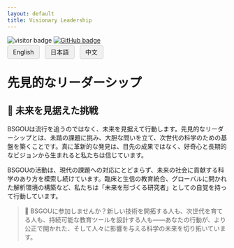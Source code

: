 ```yaml
---
layout: default
title: Visionary Leadership
---
```


<!-- Info Row: Visitor count + GitHub profile -->
<div style="margin-top: 10px; margin-bottom: 8px;">
  <img src="https://visitor-badge.laobi.icu/badge?page_id=labonom.github.io/sources/Visionary_Leadership_JP.html" alt="visitor badge"/>
  <a href="https://github.com/LabOnoM">
    <img src="https://img.shields.io/badge/GitHub-Profile-black?logo=github" alt="GitHub badge"/>
  </a>
</div>

<!-- Language Switch Row -->
<div>
  <a href="/sources/Visionary_Leadership.html" style="padding: 6px 12px; border: 1px solid #ccc; background-color: #f0f0f0; text-decoration: none; border-radius: 4px; margin-right: 8px;">English</a>
  <a href="/sources/Visionary_Leadership_JP.html" style="padding: 6px 12px; border: 1px solid #ccc; background-color: #f0f0f0; text-decoration: none; border-radius: 4px; margin-right: 8px;">日本語</a>
  <a href="/sources/Visionary_Leadership_CH.html" style="padding: 6px 12px; border: 1px solid #ccc; background-color: #f0f0f0; text-decoration: none; border-radius: 4px;">中文</a>
</div>

# 先見的なリーダーシップ

## 🌟 未来を見据えた挑戦

BSGOUは流行を追うのではなく、未来を見据えて行動します。先見的なリーダーシップとは、未踏の課題に挑み、大胆な問いを立て、次世代の科学のための基盤を築くことです。真に革新的な発見は、目先の成果ではなく、好奇心と長期的なビジョンから生まれると私たちは信じています。

BSGOUの活動は、現代の課題への対応にとどまらず、未来の社会に貢献する科学のあり方を模索し続けています。臨床と生信の教育統合、グローバルに開かれた解析環境の構築など、私たちは「未来を形づくる研究者」としての自覚を持って行動しています。

> 🧭 BSGOUに参加しませんか？新しい技術を開拓する人も、次世代を育てる人も、持続可能な教育ツールを設計する人も——あなたの行動が、より公正で開かれた、そして人々に影響を与える科学の未来を切り拓いています。
